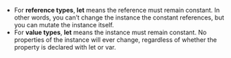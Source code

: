 - For **reference types**, **let** means the reference must remain constant. In other words, you can’t change the instance the constant references, but you can mutate the instance itself.
- For **value types**, **let** means the instance must remain constant. No properties of the instance will ever change, regardless of whether the property is declared with let or var.